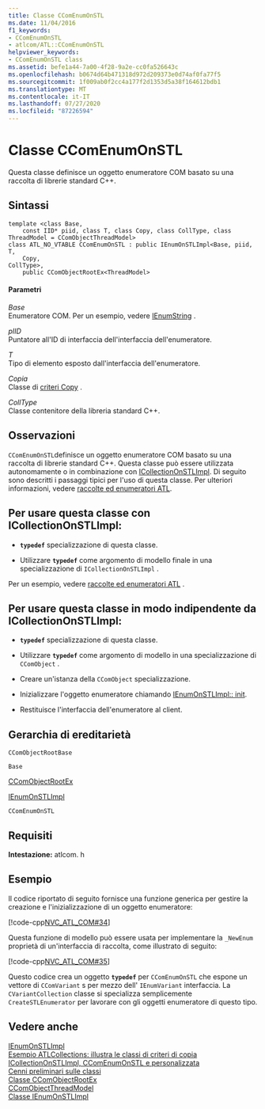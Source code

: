 ```yaml
---
title: Classe CComEnumOnSTL
ms.date: 11/04/2016
f1_keywords:
- CComEnumOnSTL
- atlcom/ATL::CComEnumOnSTL
helpviewer_keywords:
- CComEnumOnSTL class
ms.assetid: befe1a44-7a00-4f28-9a2e-cc0fa526643c
ms.openlocfilehash: b0674d64b471318d972d209373e0d74af0fa77f5
ms.sourcegitcommit: 1f009ab0f2cc4a177f2d1353d5a38f164612bdb1
ms.translationtype: MT
ms.contentlocale: it-IT
ms.lasthandoff: 07/27/2020
ms.locfileid: "87226594"
---
```

# <a name="ccomenumonstl-class"></a>Classe CComEnumOnSTL

Questa classe definisce un oggetto enumeratore COM basato su una raccolta di librerie standard C++.

## <a name="syntax"></a>Sintassi

```
template <class Base,
    const IID* piid, class T, class Copy, class CollType, class ThreadModel = CComObjectThreadModel>
class ATL_NO_VTABLE CComEnumOnSTL : public IEnumOnSTLImpl<Base, piid,
T,
    Copy,
CollType>,
    public CComObjectRootEx<ThreadModel>
```

#### <a name="parameters"></a>Parametri

*Base*<br/>
Enumeratore COM. Per un esempio, vedere [IEnumString](/windows/win32/api/objidl/nn-objidl-ienumstring) .

*pIID*<br/>
Puntatore all'ID di interfaccia dell'interfaccia dell'enumeratore.

*T*<br/>
Tipo di elemento esposto dall'interfaccia dell'enumeratore.

*Copia*<br/>
Classe di [criteri Copy](../../atl/atl-copy-policy-classes.md) .

*CollType*<br/>
Classe contenitore della libreria standard C++.

## <a name="remarks"></a>Osservazioni

`CComEnumOnSTL`definisce un oggetto enumeratore COM basato su una raccolta di librerie standard C++. Questa classe può essere utilizzata autonomamente o in combinazione con [ICollectionOnSTLImpl](../../atl/reference/icollectiononstlimpl-class.md). Di seguito sono descritti i passaggi tipici per l'uso di questa classe. Per ulteriori informazioni, vedere [raccolte ed enumeratori ATL](../../atl/atl-collections-and-enumerators.md).

## <a name="to-use-this-class-with-icollectiononstlimpl"></a>Per usare questa classe con ICollectionOnSTLImpl:

- **`typedef`** specializzazione di questa classe.

- Utilizzare **`typedef`** come argomento di modello finale in una specializzazione di `ICollectionOnSTLImpl` .

Per un esempio, vedere [raccolte ed enumeratori ATL](../../atl/atl-collections-and-enumerators.md) .

## <a name="to-use-this-class-independently-of-icollectiononstlimpl"></a>Per usare questa classe in modo indipendente da ICollectionOnSTLImpl:

- **`typedef`** specializzazione di questa classe.

- Utilizzare **`typedef`** come argomento di modello in una specializzazione di `CComObject` .

- Creare un'istanza della `CComObject` specializzazione.

- Inizializzare l'oggetto enumeratore chiamando [IEnumOnSTLImpl:: init](../../atl/reference/ienumonstlimpl-class.md#init).

- Restituisce l'interfaccia dell'enumeratore al client.

## <a name="inheritance-hierarchy"></a>Gerarchia di ereditarietà

`CComObjectRootBase`

`Base`

[CComObjectRootEx](../../atl/reference/ccomobjectrootex-class.md)

[IEnumOnSTLImpl](../../atl/reference/ienumonstlimpl-class.md)

`CComEnumOnSTL`

## <a name="requirements"></a>Requisiti

**Intestazione:** atlcom. h

## <a name="example"></a>Esempio

Il codice riportato di seguito fornisce una funzione generica per gestire la creazione e l'inizializzazione di un oggetto enumeratore:

[!code-cpp[NVC_ATL_COM#34](../../atl/codesnippet/cpp/ccomenumonstl-class_1.h)]

Questa funzione di modello può essere usata per implementare la `_NewEnum` proprietà di un'interfaccia di raccolta, come illustrato di seguito:

[!code-cpp[NVC_ATL_COM#35](../../atl/codesnippet/cpp/ccomenumonstl-class_2.h)]

Questo codice crea un oggetto **`typedef`** per `CComEnumOnSTL` che espone un vettore di `CComVariant` s per mezzo dell' `IEnumVariant` interfaccia. La `CVariantCollection` classe si specializza semplicemente `CreateSTLEnumerator` per lavorare con gli oggetti enumeratore di questo tipo.

## <a name="see-also"></a>Vedere anche

[IEnumOnSTLImpl](../../atl/reference/ienumonstlimpl-class.md)<br/>
[Esempio ATLCollections: illustra le classi di criteri di copia ICollectionOnSTLImpl, CComEnumOnSTL e personalizzata](../../overview/visual-cpp-samples.md)<br/>
[Cenni preliminari sulle classi](../../atl/atl-class-overview.md)<br/>
[Classe CComObjectRootEx](../../atl/reference/ccomobjectrootex-class.md)<br/>
[CComObjectThreadModel](atl-typedefs.md#ccomobjectthreadmodel)<br/>
[Classe IEnumOnSTLImpl](../../atl/reference/ienumonstlimpl-class.md)
